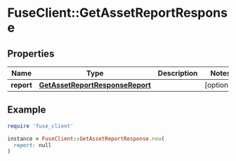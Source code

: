 # FuseClient::GetAssetReportResponse

## Properties

| Name | Type | Description | Notes |
| ---- | ---- | ----------- | ----- |
| **report** | [**GetAssetReportResponseReport**](GetAssetReportResponseReport.md) |  | [optional] |

## Example

```ruby
require 'fuse_client'

instance = FuseClient::GetAssetReportResponse.new(
  report: null
)
```

